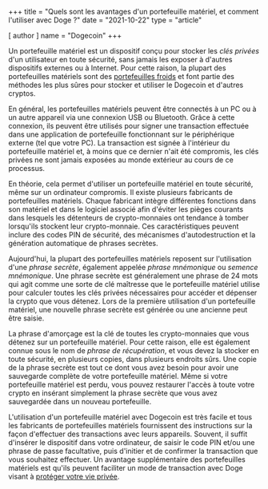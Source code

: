 +++
title = "Quels sont les avantages d'un portefeuille matériel, et comment l'utiliser avec Doge ?"
date = "2021-10-22"
type = "article"

[ author ]
  name = "Dogecoin"
+++

Un portefeuille matériel est un dispositif conçu pour stocker les *clés privées* d'un utilisateur en toute sécurité, sans jamais les exposer à d'autres dispositifs externes ou à Internet. Pour cette raison, la plupart des portefeuilles matériels sont des [portefeuilles froids](/fr/dogepedia/articles/how-do-i-get-a-wallet) et font partie des méthodes les plus sûres pour stocker et utiliser le Dogecoin et d'autres cryptos. 

En général, les portefeuilles matériels peuvent être connectés à un PC ou à un autre appareil via une connexion USB ou Bluetooth. Grâce à cette connexion, ils peuvent être utilisés pour signer une transaction effectuée dans une application de portefeuille fonctionnant sur le périphérique externe (tel que votre PC). La transaction est signée à l'intérieur du portefeuille matériel et, à moins que ce dernier n'ait été compromis, les clés privées ne sont jamais exposées au monde extérieur au cours de ce processus. 

En théorie, cela permet d'utiliser un portefeuille matériel en toute sécurité, même sur un ordinateur compromis. Il existe plusieurs fabricants de portefeuilles matériels. Chaque fabricant intègre différentes fonctions dans son matériel et dans le logiciel associé afin d'éviter les pièges courants dans lesquels les détenteurs de crypto-monnaies ont tendance à tomber lorsqu'ils stockent leur crypto-monnaie. Ces caractéristiques peuvent inclure des codes PIN de sécurité, des mécanismes d'autodestruction et la génération automatique de phrases secrètes.

Aujourd'hui, la plupart des portefeuilles matériels reposent sur l'utilisation d'une *phrase secrète*, également appelée *phrase mnémonique* ou *semence mnémonique*. Une phrase secrète est généralement une phrase de 24 mots qui agit comme une sorte de clé maîtresse que le portefeuille matériel utilise pour calculer toutes les clés privées nécessaires pour accéder et dépenser la crypto que vous détenez. Lors de la première utilisation d'un portefeuille matériel, une nouvelle phrase secrète est générée ou une ancienne peut être saisie. 

La phrase d'amorçage est la clé de toutes les crypto-monnaies que vous détenez sur un portefeuille matériel. Pour cette raison, elle est également connue sous le nom de *phrase de récupération*, et vous devez la stocker en toute sécurité, en plusieurs copies, dans plusieurs endroits sûrs. Une copie de la phrase secrète est tout ce dont vous avez besoin pour avoir une sauvegarde complète de votre portefeuille matériel. Même si votre portefeuille matériel est perdu, vous pouvez restaurer l'accès à toute votre crypto en insérant simplement la phrase secrète que vous avez sauvegardée dans un nouveau portefeuille.

L'utilisation d'un portefeuille matériel avec Dogecoin est très facile et tous les fabricants de portefeuilles matériels fournissent des instructions sur la façon d'effectuer des transactions avec leurs appareils. Souvent, il suffit d'insérer le dispositif dans votre ordinateur, de saisir le code PIN et/ou une phrase de passe facultative, puis d'initier et de confirmer la transaction que vous souhaitez effectuer. Un avantage supplémentaire des portefeuilles matériels est qu'ils peuvent faciliter un mode de transaction avec Doge visant à [protéger votre vie privée](/fr/dogepedia/articles/dogecoin-and-privacy).
